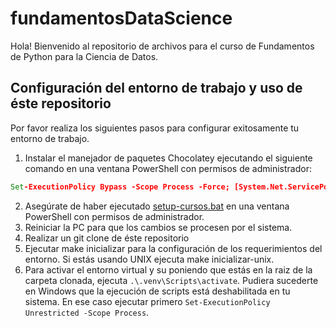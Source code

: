 # fundamentosDataScience
Hola! Bienvenido al repositorio de archivos para el curso de Fundamentos de Python para la Ciencia de Datos.

## Configuración del entorno de trabajo y uso de éste repositorio

Por favor realiza los siguientes pasos para configurar exitosamente tu entorno de trabajo.

1. Instalar el manejador de paquetes Chocolatey ejecutando el siguiente comando en una ventana PowerShell con permisos de administrador:
```bat
Set-ExecutionPolicy Bypass -Scope Process -Force; [System.Net.ServicePointManager]::SecurityProtocol = [System.Net.ServicePointManager]::SecurityProtocol -bor 3072; iex ((New-Object System.Net.WebClient).DownloadString('https://community.chocolatey.org/install.ps1'))
```  
2. Asegúrate de haber ejecutado [setup-cursos.bat](https://1drv.ms/u/s!Ah0vKaVQL5gIjrJn3IwatfmQV1m0SQ?e=zkLUqS) en una ventana PowerShell con permisos de administrador.
3. Reiniciar la PC para que los cambios se procesen por el sistema.
4. Realizar un git clone de éste repositorio
5. Ejecutar make inicializar para la configuración de los requerimientos del entorno. Si estás usando UNIX ejecuta make inicializar-unix.
6. Para activar el entorno virtual y su poniendo que estás en la raiz de la carpeta clonada, ejecuta `.\.venv\Scripts\activate`. Pudiera sucederte en Windows que la ejecución de scripts está deshabilitada en tu sistema. En ese caso ejecutar primero `Set-ExecutionPolicy Unrestricted -Scope Process`.
